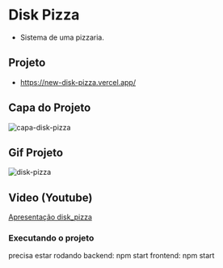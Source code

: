# Disk Pizza
- Sistema de uma pizzaria.

## Projeto
- https://new-disk-pizza.vercel.app/

## Capa do Projeto
![capa-disk-pizza](https://github.com/WagnerTerry/new_disk_pizza/blob/master/src/assets/disk-pizza.png)

## Gif Projeto
![disk-pizza](https://github.com/WagnerTerry/new_disk_pizza/blob/master/src/assets/disk_pizza.gif)

## Video (Youtube)
[Apresentação disk_pizza](https://www.youtube.com/watch?v=T36dTWW_TfY&t=42s&ab_channel=WagnerGon%C3%A7alves)

### Executando o projeto
precisa estar rodando
backend: npm start
frontend: npm start